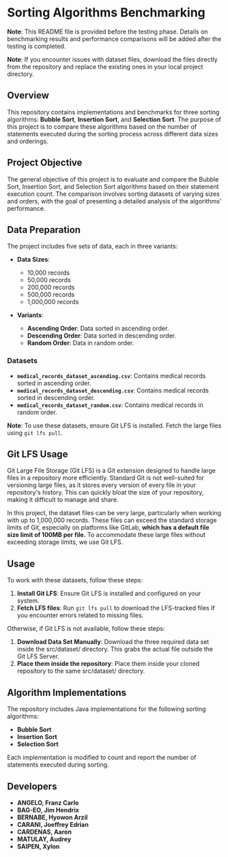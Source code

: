 # Sorting Algorithms Benchmarking 
**Note**: This README file is provided before the testing phase. Details on benchmarking results and performance comparisons will be added after the testing is completed.

**Note**: If you encounter issues with dataset files, download the files directly from the repository and replace the existing ones in your local project directory.

## Overview

This repository contains implementations and benchmarks for three sorting algorithms: **Bubble Sort**, **Insertion Sort**, and **Selection Sort**. The purpose of this project is to compare these algorithms based on the number of statements executed during the sorting process across different data sizes and orderings.

## Project Objective

The general objective of this project is to evaluate and compare the Bubble Sort, Insertion Sort, and Selection Sort algorithms based on their statement execution count. The comparison involves sorting datasets of varying sizes and orders, with the goal of presenting a detailed analysis of the algorithms' performance.

## Data Preparation

The project includes five sets of data, each in three variants:

- **Data Sizes**:
  - 10,000 records
  - 50,000 records
  - 200,000 records
  - 500,000 records
  - 1,000,000 records

- **Variants**:
  - **Ascending Order**: Data sorted in ascending order.
  - **Descending Order**: Data sorted in descending order.
  - **Random Order**: Data in random order.

### Datasets

- **`medical_records_dataset_ascending.csv`**: Contains medical records sorted in ascending order.
- **`medical_records_dataset_descending.csv`**: Contains medical records sorted in descending order.
- **`medical_records_dataset_random.csv`**: Contains medical records in random order.

**Note**: To use these datasets, ensure Git LFS is installed. Fetch the large files using `git lfs pull`.

## Git LFS Usage

Git Large File Storage (Git LFS) is a Git extension designed to handle large files in a repository more efficiently. Standard Git is not well-suited for versioning large files, as it stores every version of every file in your repository's history. This can quickly bloat the size of your repository, making it difficult to manage and share.

In this project, the dataset files can be very large, particularly when working with up to 1,000,000 records. These files can exceed the standard storage limits of Git, especially on platforms like GitLab, **which has a default file size limit of 100MB per file.** To accommodate these large files without exceeding storage limits, we use Git LFS.

## Usage

To work with these datasets, follow these steps:

1. **Install Git LFS**: Ensure Git LFS is installed and configured on your system.
2. **Fetch LFS files**: Run `git lfs pull` to download the LFS-tracked files if you encounter errors related to missing files.

Otherwise, if Git LFS is not available, follow these steps:

1. **Download Data Set Manually**: Download the three required data set inside the src/dataset/ directory. This grabs the actual file outside the Git LFS Server.
2. **Place them inside the repository**: Place them inside your cloned repository to the same src/dataset/ directory.

## Algorithm Implementations

The repository includes Java implementations for the following sorting algorithms:

- **Bubble Sort**
- **Insertion Sort**
- **Selection Sort**

Each implementation is modified to count and report the number of statements executed during sorting.

## Developers

- **ANGELO, Franz Carlo** 
- **BAG-EO, Jim Hendrix** 
- **BERNABE, Hyowon Arzil**  
- **CARANI, Joeffrey Edrian** 
- **CARDENAS, Aaron** 
- **MATULAY, Audrey** 
- **SAIPEN, Xylon** 